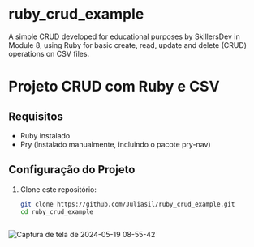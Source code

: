 # ruby_crud_example
A simple CRUD developed for educational purposes by SkillersDev in Module 8, using Ruby for basic create, read, update and delete (CRUD) operations on CSV files.
# Projeto CRUD com Ruby e CSV


## Requisitos
- Ruby instalado
- Pry (instalado manualmente, incluindo o pacote pry-nav)

## Configuração do Projeto

1. Clone este repositório:
   ```sh
   git clone https://github.com/Juliasil/ruby_crud_example.git
   cd ruby_crud_example

   

![Captura de tela de 2024-05-19 08-55-42](https://github.com/Juliasil/ruby_crud_example/assets/85976415/0dd4dfbf-a542-4a0f-970e-e54bdd76951c)

